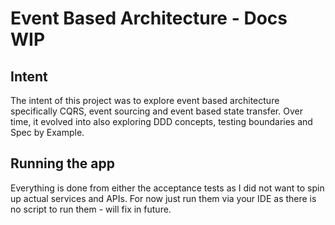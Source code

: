 # Event Based Architecture - Docs WIP

## Intent
The intent of this project was to explore event based architecture specifically CQRS, event sourcing and event based state
transfer. Over time, it evolved into also exploring DDD concepts, testing boundaries and Spec by Example.


## Running the app
Everything is done from either the acceptance tests as I did not want to spin up actual services and APIs. For now just
run them via your IDE as there is no script to run them - will fix in future.


